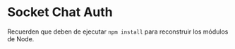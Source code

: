 # Socket Chat Auth

Recuerden que deben de ejecutar ```npm install``` para reconstruir los módulos de Node.
